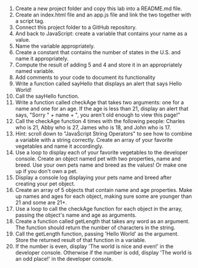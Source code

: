  1. Create a new project folder and copy this lab into a README.md file.
 2. Create an index.html file and an app.js file and link the two
    together with a script tag.
 3. Connect this project folder to a GitHub repository.
 4. And back to JavaScript: create a variable that contains your name as
    a value.
 5. Name the variable appropriately.
 6. Create a constant that contains the number of states in the U.S. and
    name it appropriately.
 7. Compute the result of adding 5 and 4 and store it in an
    appropriately named variable.
 8. Add comments to your code to document its functionality
 9. Write a function called sayHello that displays an alert that says
    Hello World!
 10. Call the sayHello function.
 11. Write a function called checkAge that takes two arguments: one for
     a name and one for an age. If the age is less than 21, display an
     alert that says, "Sorry " + name + ", you aren't old enough to view
     this page!"
 12. Call the checkAge function 4 times with the following people:
     Charles who is 21, Abby who is 27, James who is 18, and John who is
     17.
 13. Hint: scroll down to "JavaScript String Operators" to see how to
     combine a variable with a string correctly. Create an array of your
     favorite vegetables and name it accordingly.
 14. Use a loop to display each of your favorite vegetables to the developer console.
Create an object named pet with two properties, name and breed. Use your own pets name and breed as the values! Or make one up if you don't own a pet.
 15. Display a console log displaying your pets name and breed after
     creating your pet object.
 16. Create an array of 5 objects that contain name and age properties.
     Make up names and ages for each object, making sure some are
     younger than 21 and some are 21+.
 17. Use a loop to call the checkAge function for each object in the
     array, passing the object's name and age as arguments.
 18. Create a function called getLength that takes any word as an
     argument. The function should return the number of characters in
     the string.
 19. Call the getLength function, passing 'Hello World' as the argument. Store the returned result of that function in a variable.
 20. If the number is even, display 'The world is nice and even!' in the developer console. Otherwise if the number is odd, display 'The world is an odd place!' in the developer console.
